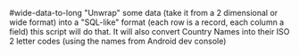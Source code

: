 #wide-data-to-long
"Unwrap" some data (take it from a 2 dimensional or wide format) into a "SQL-like" format (each row is a record, each column a field) this script will do that. It will also convert Country Names into their ISO 2 letter codes (using the names from Android dev console)
